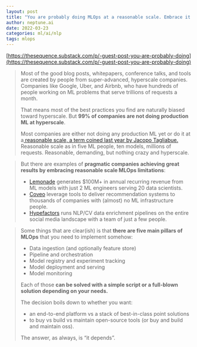 ```yaml
---
layout: post
title: "You are probably doing MLOps at a reasonable scale. Embrace it. "
author: neptune.ai
date: 2022-03-23
categories: ml/ai/nlp
tags: mlops
---
```


[https://thesequence.substack.com/p/-guest-post-you-are-probably-doing](https://thesequence.substack.com/p/-guest-post-you-are-probably-doing)

> Most of the good blog posts, whitepapers, conference talks, and tools are created by people from super-advanced, hyperscale companies. Companies like Google, Uber, and Airbnb, who have hundreds of people working on ML problems that serve trillions of requests a month.
>
> That means most of the best practices you find are naturally biased toward hyperscale. But **99% of companies are not doing production ML at hyperscale**.
>
> Most companies are either not doing any production ML yet or do it at a[ reasonable scale, a term coined last year by Jacopo Tagliabue.](https://towardsdatascience.com/ml-and-mlops-at-a-reasonable-scale-31d2c0782d9c) Reasonable scale as in five ML people, ten models, millions of requests. Reasonable, demanding, but nothing crazy and hyperscale.

> But there are examples of **pragmatic companies achieving great results by embracing reasonable scale MLOps limitations**:
>
> - [Lemonade](https://open.spotify.com/episode/6v1eDLc1PkQPzgzkxzBJXA?si=730b0a3fcda74d7a) generates $100M+ in annual recurring revenue from ML models with just 2 ML engineers serving 20 data scientists.
> - [Coveo](https://open.spotify.com/episode/5AxI8KVtm5PsN8HzprUVG2?si=9951085620314616) leverage tools to deliver recommendation systems to thousands of companies with (almost) no ML infrastructure people.
> - [Hypefactors](https://neptune.ai/customers/hypefactors) runs NLP/CV data enrichment pipelines on the entire social media landscape with a team of just a few people.

>  Some things that are clear(ish) is that **there are five main pillars of MLOps** that you need to implement somehow:
>
> - Data ingestion (and optionally feature store)
> - Pipeline and orchestration
> - Model registry and experiment tracking
> - Model deployment and serving
> - Model monitoring
>
> Each of those **can be solved with a simple script or a full-blown solution depending on your needs.**
>
> The decision boils down to whether you want:
>
> - an end-to-end platform vs a stack of best-in-class point solutions 
> - to buy vs build vs maintain open-source tools (or buy and build and maintain oss).
>
> The answer, as always, is “it depends”.
